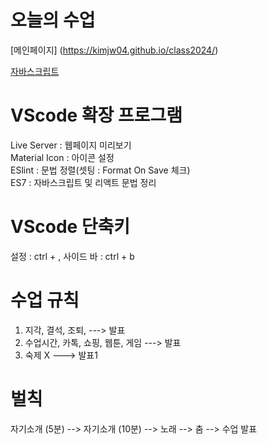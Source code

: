 # 오늘의 수업
[메인페이지] (https://kimjw04.github.io/class2024/)   

[자바스크립트](https://kimjw04.github.io/class2024/javascript/index.html)   

# VScode 확장 프로그램
Live Server : 웹페이지 미리보기   
Material Icon : 아이콘 설정   
ESlint : 문법 정렬(셋팅 : Format On Save 체크)   
ES7 : 자바스크립트 및 리액트 문법 정리   


# VScode 단축키
설정 : ctrl + ,
사이드 바 : ctrl + b

# 수업 규칙
1. 지각, 결석, 조퇴, ---> 발표
2. 수업시간, 카톡, 쇼핑, 웹툰, 게임 ---> 발표
3. 숙제 X ---> 발표1

# 벌칙
자기소개 (5분) --> 자기소개 (10분) --> 노래 --> 춤 --> 수업 발표
